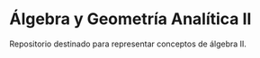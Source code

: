 
# Álgebra y Geometría Analítica II

Repositorio destinado para representar conceptos de álgebra II.